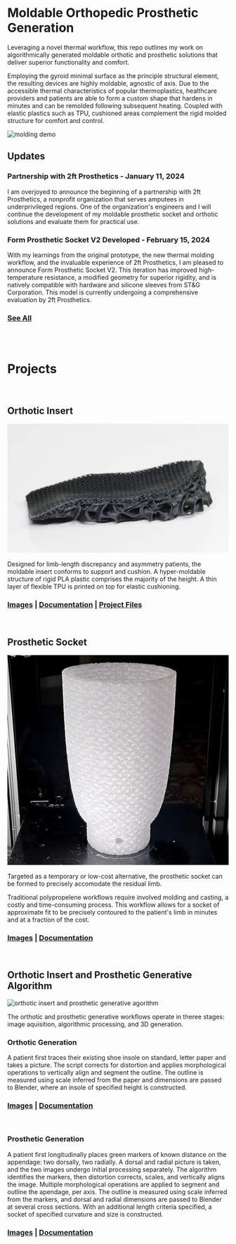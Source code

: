#  Moldable Orthopedic Prosthetic Generation
Leveraging a novel thermal workflow, this repo outlines my work on algorithmically generated moldable orthotic and prosthetic solutions that deliver superior functionality and comfort.

Employing the gyroid minimal surface as the principle structural element, the resulting devices are highly moldable, agnostic of axis. Due to the accessible thermal characteristics of popular thermoplastics, healthcare providers and patients are able to form a custom shape that hardens in minutes and can be remolded following subsequent heating. Coupled with elastic plastics such as TPU, cushioned areas complement the rigid molded structure for comfort and control.

![molding demo](/assets/orthotic/orthoticMolding-ezgif.com-speed.gif)



## Updates

### Partnership with 2ft Prosthetics - January 11, 2024 

I am overjoyed to announce the beginning of a partnership with 2ft Prosthetics, a nonprofit organization that serves amputees in underprivileged regions. One of the organization's engineers and I will continue the development of my moldable prosthetic socket and orthotic solutions and evaluate them for practical use.


### Form Prosthetic Socket V2 Developed - February 15, 2024

With my learnings from the original prototype, the new thermal molding workflow, and the invaluable experience of 2ft Prosthetics, I am pleased to announce Form Prosthetic Socket V2. This iteration has improved high-temperature resistance, a modified geometry for superior rigidity, and is natively compatible with hardware and silicone sleeves from ST&G Corporation. This model is currently undergoing a comprehensive evaluation by 2ft Prosthetics.  

### [See All](/updates.md)


<br><br>


# Projects

<br>

## Orthotic Insert

![orthotic insert](/assets/orthotic/64c876a31d0d4d84ddcdcf89_Gyroid-Intersection-49.jpg)


Designed for limb-length discrepancy and asymmetry patients, the moldable insert conforms to support and cushion. A hyper-moldable structure of rigid PLA plastic comprises the majority of the height. A thin layer of flexible TPU is printed on top for elastic cushioning. 

### [Images](/assets/orthotic/)    |   [Documentation](/insertDocumentation.md) | [Project Files](https://www.thingiverse.com/thing:6156919)


<br>

## Prosthetic Socket

![prosthetic socket](/assets/prosthetic/661bedfb88e6101d822d0ab9_socket%20upscaled.jpg)

Targeted as a temporary or low-cost alternative, the prosthetic socket can be formed to precisely accomodate the residual limb.

Traditional polypropelene workflows require involved molding and casting, a costly and time-consuming process. This workflow allows for a socket of approximate fit to be precisely contoured to the patient's limb in minutes and at a fraction of the cost.

### [Images](/assets/prosthetic/)    |   [Documentation](/prostheticDocumentation.md) 




<br>

## Orthotic Insert and Prosthetic Generative Algorithm

![orthotic insert and prosthetic generative agorithm](/assets/orthotic%20generation/ezgif.com-video-to-gif-converter.gif)

The orthotic and prosthetic generative workflows operate in theree stages: image aquisition, algorithmic processing, and 3D generation. 





### Orthotic Generation

A patient first traces their existing shoe insole on standard, letter paper and takes a picture. The script corrects for distortion and applies morphological operations to vertically align and segment the outline. The outline is measured using scale inferred from the paper and dimensions are passed to Blender, where an insole of specified height is constructed.

### [Images](/assets/generation/) | [Documentation](/orthoticGenerationDocumentation.md)


<br>


### Prosthetic Generation

A patient first longitudinally places green markers of known distance on the appendage: two dorsally, two radially. A dorsal and radial picture is taken, and the two images undergo initial processing separately. The algorithm identifies the markers, then distortion corrects, scales, and vertically aligns the image. Multiple morphological operations are applied to segment and outline the apendage, per axis. The outline is measured using scale inferred from the markers, and dorsal and radial dimensions are passed to Blender at several cross sections. With an additional length criteria specified, a socket of specified curvature and size is constructed.

### [Images](/assets/generation/)  |   [Documentation](/prostheticGenerationDocumentation.md)



